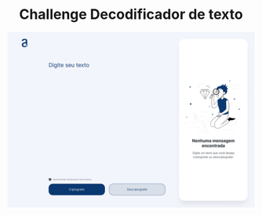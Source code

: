 <h1 align="center"> Challenge Decodificador de texto </h1>

![image](https://github.com/MarciaAlura/challenge.alura/blob/main/imagens/Decodificador%20-%20layout%20Desktop.png)

